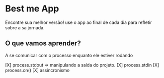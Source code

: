 # Best me App

Encontre sua melhor versão!
use o app ao final de cada dia para refletir sobre a sa jornada.

## O que vamos aprender?

A se comunicar com o processo enquanto ele estiver rodando

[X] process.stdout => manipulando a saída do projeto.
[X] process.stdin
[X] process.on()
[X] assincronismo
